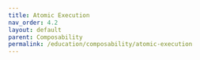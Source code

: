 ```yaml
---
title: Atomic Execution
nav_order: 4.2
layout: default
parent: Composability
permalink: /education/composability/atomic-execution
---
```


